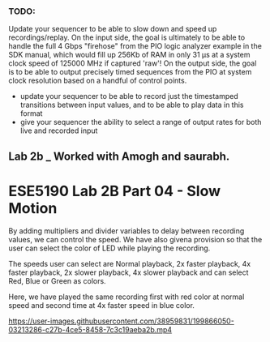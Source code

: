 ### TODO:

Update your sequencer to be able to slow down and speed up recordings/replay. On the input side, the goal is ultimately to be able to handle the full 4 Gbps "firehose" from the PIO logic analyzer example in the SDK manual, which would fill up 256Kb of RAM in only 31 µs at a system clock speed of 125000 MHz if captured 'raw'! On the output side, the goal is to be able to output precisely timed sequences from the PIO at system clock resolution based on a handful of control points.

- update your sequencer to be able to record just the timestamped transitions between input values, and to be able to play data in this format
- give your sequencer the ability to select a range of output rates for both live and recorded input

## Lab 2b _ Worked with Amogh and saurabh.

# ESE5190 Lab 2B Part 04 - Slow Motion



By adding multipliers and divider variables to delay between recording values, we can control the speed. We have also givena  provision so that the user can select the color of LED while playing the recording.

The speeds user can select are Normal playback, 2x faster playback, 4x faster playback, 2x slower playback, 4x slower playback and can select Red, Blue or Green as colors.

Here, we have played the same recording first with red color at normal speed and second time at 4x faster speed in blue color.



https://user-images.githubusercontent.com/38959831/199866050-03213286-c27b-4ce5-8458-7c3c19aeba2b.mp4
